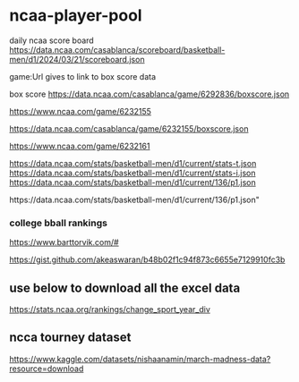 # ncaa-player-pool

daily ncaa score board 
https://data.ncaa.com/casablanca/scoreboard/basketball-men/d1/2024/03/21/scoreboard.json

game:Url gives to link to box score data

box score
https://data.ncaa.com/casablanca/game/6292836/boxscore.json


https://www.ncaa.com/game/6232155

https://data.ncaa.com/casablanca/game/6232155/boxscore.json

https://www.ncaa.com/game/6232161


https://data.ncaa.com/stats/basketball-men/d1/current/stats-t.json
https://data.ncaa.com/stats/basketball-men/d1/current/stats-i.json
https://data.ncaa.com/stats/basketball-men/d1/current/136/p1.json

https:\/\/data.ncaa.com\/stats\/basketball-men\/d1\/current\/136\/p1.json"


### college bball rankings 

https://www.barttorvik.com/#




https://gist.github.com/akeaswaran/b48b02f1c94f873c6655e7129910fc3b


## use below to download all the excel data
https://stats.ncaa.org/rankings/change_sport_year_div


## ncca tourney dataset 
https://www.kaggle.com/datasets/nishaanamin/march-madness-data?resource=download
